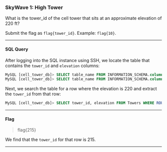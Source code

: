 ### SkyWave 1: High Tower
What is the tower_id of the cell tower that sits at an approximate elevation of 220 ft?

Submit the flag as `flag{tower_id}`. Example: `flag{10}`.

---

#### SQL Query

After logging into the SQL instance using SSH, we locate the table that contains the `tower_id` and `elevation` columns:

```SQL
MySQL [cell_tower_db]> SELECT table_name FROM INFORMATION_SCHEMA.columns WHERE column_name = 'tower_id';
MySQL [cell_tower_db]> SELECT table_name FROM INFORMATION_SCHEMA.columns WHERE column_name = 'elevation';
```

Next, we search the table for a row where the elevation is 220 and extract the `tower_id` from that row:

```SQL
MySQL [cell_tower_db]> SELECT tower_id, elevation FROM Towers WHERE ROUND(elevation) = 220;
```

---

#### Flag
> flag{215}

We find that the `tower_id` for that row is 215.

---